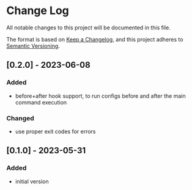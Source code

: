 # Change Log
All notable changes to this project will be documented in this file.

The format is based on [Keep a Changelog](https://keepachangelog.com/en/1.0.0/),
and this project adheres to [Semantic Versioning](https://semver.org/spec/v2.0.0.html).

## [0.2.0] - 2023-06-08
### Added
- before+after hook support, to run configs before and after the main command execution
### Changed
- use proper exit codes for errors

## [0.1.0] - 2023-05-31
### Added
- initial version
